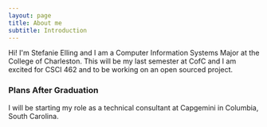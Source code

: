 ```yaml
---
layout: page
title: About me
subtitle: Introduction
---
```


Hi! I'm Stefanie Elling and I am a Computer Information Systems Major at the College of Charleston. This will be my last semester at CofC and I am excited for CSCI 462 and to be working on an open sourced project. 


### Plans After Graduation
I will be starting my role as a technical consultant at Capgemini in Columbia, South Carolina. 

